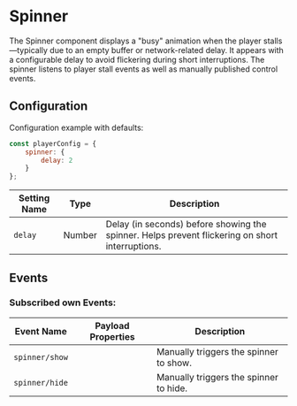 # Spinner

The Spinner component displays a "busy" animation when the player stalls—typically due to an empty buffer or network-related delay. It appears with a configurable delay to avoid flickering during short interruptions. The spinner listens to player stall events as well as manually published control events.

## Configuration

Configuration example with defaults:

```javascript
const playerConfig = {
    spinner: {
        delay: 2
    }
};
```

| Setting Name | Type   | Description                                                  |
| ------------ | ------ | ------------------------------------------------------------ |
| `delay`      | Number | Delay (in seconds) before showing the spinner. Helps prevent flickering on short interruptions. |

## Events

### Subscribed own Events:

| Event Name     | Payload Properties | Description                            |
| -------------- | ------------------ | -------------------------------------- |
| `spinner/show` |                    | Manually triggers the spinner to show. |
| `spinner/hide` |                    | Manually triggers the spinner to hide. |
